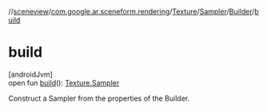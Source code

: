 //[sceneview](../../../../../index.md)/[com.google.ar.sceneform.rendering](../../../index.md)/[Texture](../../index.md)/[Sampler](../index.md)/[Builder](index.md)/[build](build.md)

# build

[androidJvm]\
open fun [build](build.md)(): [Texture.Sampler](../index.md)

Construct a Sampler from the properties of the Builder.
